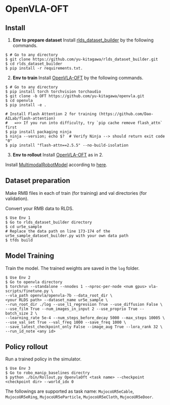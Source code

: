 # OpenVLA-OFT

## Install

1. **Env to prepare dataset**
Install [rlds_dataset_builder](https://github.com/yu-kitagawa/rlds_dataset_builder) by the following commands.
```console
$ # Go to any directory
$ git clone https://github.com/yu-kitagawa/rlds_dataset_builder.git
$ cd rlds_dataset_builder
$ pip install -r requirements.txt.
```

2. **Env to train**
Install [OpenVLA-OFT](https://github.com/yu-kitagawa/openvla) by the following commands.
```console
$ # Go to any directory
$ pip install torch torchvision torchaudio
$ git clone -b OFT https://github.com/yu-kitagawa/openvla.git
$ cd openvla
$ pip install -e .

# Install Flash Attention 2 for training (https://github.com/Dao-AILab/flash-attention)
#   =>> If you run into difficulty, try `pip cache remove flash_attn` first
$ pip install packaging ninja
$ ninja --version; echo $?  # Verify Ninja --> should return exit code "0"
$ pip install "flash-attn==2.5.5" --no-build-isolation
```

3. **Env to rollout**
Install [OpenVLA-OFT](https://github.com/yu-kitagawa/openvla) as in 2.

Install [MultimodalRobotModel](https://github.com/isri-aist/MultimodalRobotModel) according to [here](../../README.md#Install).

## Dataset preparation

Make RMB files in each of train (for training) and val directories (for validation).

Convert your RMB data to RLDS.

```console
$ Use Env 1
$ Go to rlds_dataset_builder directory
$ cd ur5e_sample
# Replace the data path on line 173-174 of the ur5e_sample_dataset_builder.py with your own data path
$ tfds build
```

## Model Training

Train the model. The trained weights are saved in the `log` folder.

```console
$ Use Env 2
$ Go to openvla directory
$ torchrun --standalone --nnodes 1 --nproc-per-node <num gpus> vla-scripts/finetune.py \
--vla_path openvla/openvla-7b --data_root_dir \
<your RLDS path> --dataset_name ur5e_sample \
--run_root_dir ./log --use_l1_regression True --use_diffusion False \
--use_film True --num_images_in_input 2 --use_proprio True --batch_size 2 \
--learning_rate 5e-4 --num_steps_before_decay 5000 --max_steps 10005 \
--use_val_set True --val_freq 1000 --save_freq 1000 \
--save_latest_checkpoint_only False --image_aug True --lora_rank 32 \
--run_id_note <any id>
```

## Policy rollout

Run a trained policy in the simulator.

```console
$ Use Env 3
$ Go to robo_manip_baselines directry
$ python ./bin/Rollout.py OpenvlaOft <task name> --checkpoint <checkpoint dir> --world_idx 0
```
The followings are supported as task name: `MujocoUR5eCable`, `MujocoUR5eRing`, `MujocoUR5eParticle`, `MujocoUR5eCloth`, `MujocoUR5eDoor`.
